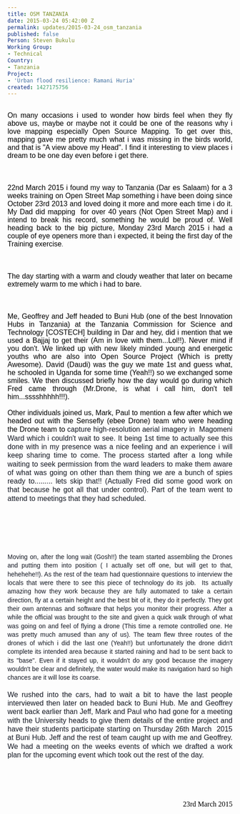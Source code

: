 ```yaml
---
title: OSM TANZANIA
date: 2015-03-24 05:42:00 Z
permalink: updates/2015-03-24_osm_tanzania
published: false
Person: Steven Bukulu
Working Group:
- Technical
Country:
- Tanzania
Project:
- 'Urban flood resilience: Ramani Huria'
created: 1427175756
---
```


<div style="color: #000000; font-family: 'Times New Roman'; font-size: medium; line-height: normal; text-align: justify;"><p style="margin: 0px;">&nbsp;</p><p style="margin: 0px;"><font face="Arial, Helvetica, sans-serif">On many occasions i used to wonder how birds feel when they fly above us, maybe or maybe not it could be one of the reasons why i love mapping especially Open Source Mapping. To get over this, mapping gave me pretty much what i was missing in the birds world, and that is "A view above my Head". I find it interesting to view places i dream to be one day even before i get there.</font></p></div><p style="margin: 0px; color: #000000; font-family: 'Times New Roman'; font-size: medium; line-height: normal;">&nbsp;</p><p class="separator" style="margin: 0px; color: #000000; font-family: 'Times New Roman'; font-size: medium; line-height: normal; clear: both; text-align: center;"><a style="margin-left: 1em; margin-right: 1em;" href="http://2.bp.blogspot.com/-QX-i0DgVESs/VRCDo13JwPI/AAAAAAAAE_8/3U1q6ZzvtHQ/s1600/IMG_20150322_094615.jpg"><img style="cursor: move;" src="https://images-blogger-opensocial.googleusercontent.com/gadgets/proxy?url=http%3A%2F%2F2.bp.blogspot.com%2F-QX-i0DgVESs%2FVRCDo13JwPI%2FAAAAAAAAE_8%2F3U1q6ZzvtHQ%2Fs1600%2FIMG_20150322_094615.jpg&amp;container=blogger&amp;gadget=a&amp;rewriteMime=image%2F*" alt="" style="width:240px;height:320px" border="0" data-orig-src="http://2.bp.blogspot.com/-QX-i0DgVESs/VRCDo13JwPI/AAAAAAAAE_8/3U1q6ZzvtHQ/s1600/IMG_20150322_094615.jpg"></a></p><p style="margin: 0px; color: #000000; font-family: 'Times New Roman'; font-size: medium; line-height: normal;">&nbsp;</p><p style="margin: 0px; color: #000000; font-family: 'Times New Roman'; font-size: medium; line-height: normal;">&nbsp;</p><div style="color: #000000; font-family: 'Times New Roman'; font-size: medium; line-height: normal; text-align: justify;"><p style="margin: 0px;"><font face="Arial, Helvetica, sans-serif">22nd March 2015 i found my way to Tanzania (Dar es Salaam) for a 3 weeks training on Open Street Map something i have been doing since October 23rd 2013 and loved doing it more and more each time i do it. My Dad did mapping &nbsp;for over 40 years (Not Open Street Map) and i intend to break his record, something he would be proud of. Well heading back to the big picture, Monday 23rd March 2015 i had a couple of eye openers more than i expected, it being the first day of the Training exercise</font><font size="2" face="Arial, Helvetica, sans-serif">.</font></p></div><p style="margin: 0px; color: #000000; font-family: 'Times New Roman'; font-size: medium; line-height: normal;">&nbsp;</p><p class="separator" style="margin: 0px; color: #000000; font-family: 'Times New Roman'; font-size: medium; line-height: normal; clear: both; text-align: center;"><a style="margin-left: 1em; margin-right: 1em;" href="http://4.bp.blogspot.com/-rHoO_aHIk5w/VRCEkH0X8sI/AAAAAAAAFAM/fCQ6GFu0ceM/s1600/2015-03-23_09-25-21.jpg"><font size="2" face="Arial, Helvetica, sans-serif"><img style="cursor: move;" src="https://images-blogger-opensocial.googleusercontent.com/gadgets/proxy?url=http%3A%2F%2F4.bp.blogspot.com%2F-rHoO_aHIk5w%2FVRCEkH0X8sI%2FAAAAAAAAFAM%2FfCQ6GFu0ceM%2Fs1600%2F2015-03-23_09-25-21.jpg&amp;container=blogger&amp;gadget=a&amp;rewriteMime=image%2F*" alt="" style="width:320px;height:240px" border="0" data-orig-src="http://4.bp.blogspot.com/-rHoO_aHIk5w/VRCEkH0X8sI/AAAAAAAAFAM/fCQ6GFu0ceM/s1600/2015-03-23_09-25-21.jpg"></font></a></p><p style="margin: 0px; color: #000000; font-family: 'Times New Roman'; font-size: medium; line-height: normal;">&nbsp;</p><p style="margin: 0px; color: #000000; font-family: 'Times New Roman'; font-size: medium; line-height: normal;">&nbsp;</p><div style="color: #000000; font-family: 'Times New Roman'; font-size: medium; line-height: normal; text-align: justify;"><p style="margin: 0px;"><font face="Arial, Helvetica, sans-serif">The day starting with a warm and cloudy weather that later on became extremely warm to me which i had to bare.</font></p></div><p style="margin: 0px; color: #000000; font-family: 'Times New Roman'; font-size: medium; line-height: normal;">&nbsp;</p><p class="separator" style="margin: 0px; color: #000000; font-family: 'Times New Roman'; font-size: medium; line-height: normal; clear: both; text-align: center;"><a style="margin-left: 1em; margin-right: 1em;" href="http://1.bp.blogspot.com/-WixggR3iTko/VRCE67LB-JI/AAAAAAAAFAU/M2_OZbjm36o/s1600/SAM_9532.JPG"><img style="cursor: move;" src="https://images-blogger-opensocial.googleusercontent.com/gadgets/proxy?url=http%3A%2F%2F1.bp.blogspot.com%2F-WixggR3iTko%2FVRCE67LB-JI%2FAAAAAAAAFAU%2FM2_OZbjm36o%2Fs1600%2FSAM_9532.JPG&amp;container=blogger&amp;gadget=a&amp;rewriteMime=image%2F*" alt="" style="width:320px;height:240px" border="0" data-orig-src="http://1.bp.blogspot.com/-WixggR3iTko/VRCE67LB-JI/AAAAAAAAFAU/M2_OZbjm36o/s1600/SAM_9532.JPG"></a></p><p style="margin: 0px; color: #000000; font-family: 'Times New Roman'; font-size: medium; line-height: normal;">&nbsp;</p><p style="margin: 0px; color: #000000; font-family: 'Times New Roman'; font-size: medium; line-height: normal;">&nbsp;</p><div style="color: #000000; font-family: 'Times New Roman'; font-size: medium; line-height: normal; text-align: justify;"><p style="margin: 0px;"><font face="Arial, Helvetica, sans-serif">Me, Geoffrey and Jeff headed to Buni Hub (one of the best Innovation Hubs in Tanzania) at the Tanzania Commission for Science and Technology [COSTECH] building in Dar and hey, did i mention that we used a Bajjaj to get their (Am in love with them...Lol!!). Never mind if you don't. We linked up with new&nbsp;likely&nbsp;minded young and&nbsp;energetic youths who are also into Open Source Project (Which is pretty Awesome). David (Daudi) was the guy we mate 1st and guess what, he schooled in Uganda for some time (Yeah!!) so we exchanged some smiles. We then discussed briefly how the day would go during which Fred came through (Mr.Drone, is what i call him, don't tell him...sssshhhhh!!!).</font></p></div><div style="color: #000000; font-family: 'Times New Roman'; font-size: medium; line-height: normal; text-align: justify;"><p style="margin: 0px;">&nbsp;</p></div><div style="color: #000000; font-family: 'Times New Roman'; font-size: medium; line-height: normal; text-align: justify;"><p style="margin: 0px;"><font face="Arial, Helvetica, sans-serif">Other individuals joined us, Mark, Paul to mention a few after which we headed out with the Sensefly (ebee Drone) team who were heading the Drone team to&nbsp;<font style="line-height: 19.3199996948242px;" color="#141823">capture high-resolution aerial imagery in&nbsp;</font><font style="line-height: 19.3199996948242px;" color="#141823">&nbsp;</font><font color="#141823"><font style="line-height: 19.3199996948242px;">Magomeni Ward which i couldn't wait to see. It being 1st time to actually see this done with in my presence was a nice feeling and an experience i will keep sharing time to come. The process started after a long while waiting to seek permission from the ward leaders</font></font><font color="#141823"><font style="line-height: 19.3199996948242px;">&nbsp;to make them aware of what was going on other than them thing we are a bunch of&nbsp;</font><font style="line-height: 19.3199996948242px;">spies ready to......... lets skip that!! (Actually Fred did some good work on that&nbsp;because&nbsp;he got all that under control). Part of the team went to attend to meetings that they had scheduled.</font></font></font></p></div><p style="margin: 0px; color: #000000; font-family: 'Times New Roman'; font-size: medium; line-height: normal;"><font color="#141823"><font style="font-size: 14px; line-height: 19.3199996948242px;">&nbsp;</font></font></p><p class="separator" style="margin: 0px; color: #000000; font-family: 'Times New Roman'; font-size: medium; line-height: normal; clear: both; text-align: center;"><a style="margin-left: 1em; margin-right: 1em;" href="http://1.bp.blogspot.com/-iRjdTEXm1QE/VRCFjBMdeOI/AAAAAAAAFAc/giO1GD0jPeQ/s1600/SAM_9581.JPG"><img style="cursor: move;" src="https://images-blogger-opensocial.googleusercontent.com/gadgets/proxy?url=http%3A%2F%2F1.bp.blogspot.com%2F-iRjdTEXm1QE%2FVRCFjBMdeOI%2FAAAAAAAAFAc%2FgiO1GD0jPeQ%2Fs1600%2FSAM_9581.JPG&amp;container=blogger&amp;gadget=a&amp;rewriteMime=image%2F*" alt="" style="width:320px;height:240px" border="0" data-orig-src="http://1.bp.blogspot.com/-iRjdTEXm1QE/VRCFjBMdeOI/AAAAAAAAFAc/giO1GD0jPeQ/s1600/SAM_9581.JPG"></a></p><p style="margin: 0px; color: #000000; font-family: 'Times New Roman'; font-size: medium; line-height: normal;"><font color="#141823"><font style="font-size: 14px; line-height: 19.3199996948242px;">&nbsp;</font></font></p><p class="separator" style="margin: 0px; color: #000000; font-family: 'Times New Roman'; font-size: medium; line-height: normal; clear: both; text-align: center;"><a style="margin-left: 1em; margin-right: 1em;" href="http://4.bp.blogspot.com/-wJBK6iXIujg/VRCFx7VmT1I/AAAAAAAAFAk/qZTLEj-dBp4/s1600/SAM_9591.JPG"><img style="cursor: move;" src="https://images-blogger-opensocial.googleusercontent.com/gadgets/proxy?url=http%3A%2F%2F4.bp.blogspot.com%2F-wJBK6iXIujg%2FVRCFx7VmT1I%2FAAAAAAAAFAk%2FqZTLEj-dBp4%2Fs1600%2FSAM_9591.JPG&amp;container=blogger&amp;gadget=a&amp;rewriteMime=image%2F*" alt="" style="width:320px;height:240px" border="0" data-orig-src="http://4.bp.blogspot.com/-wJBK6iXIujg/VRCFx7VmT1I/AAAAAAAAFAk/qZTLEj-dBp4/s1600/SAM_9591.JPG"></a></p><p class="separator" style="margin: 0px; color: #000000; font-family: 'Times New Roman'; font-size: medium; line-height: normal; clear: both; text-align: center;">&nbsp;</p><p class="separator" style="margin: 0px; color: #000000; font-family: 'Times New Roman'; font-size: medium; line-height: normal; clear: both; text-align: center;"><a style="margin-left: 1em; margin-right: 1em;" href="http://2.bp.blogspot.com/-3TdTpTOt1j4/VRCGUqx6ykI/AAAAAAAAFA8/Vu19O24eA4U/s1600/SAM_9598.JPG"><img style="cursor: move;" src="https://images-blogger-opensocial.googleusercontent.com/gadgets/proxy?url=http%3A%2F%2F2.bp.blogspot.com%2F-3TdTpTOt1j4%2FVRCGUqx6ykI%2FAAAAAAAAFA8%2FVu19O24eA4U%2Fs1600%2FSAM_9598.JPG&amp;container=blogger&amp;gadget=a&amp;rewriteMime=image%2F*" alt="" style="width:320px;height:240px" border="0" data-orig-src="http://2.bp.blogspot.com/-3TdTpTOt1j4/VRCGUqx6ykI/AAAAAAAAFA8/Vu19O24eA4U/s1600/SAM_9598.JPG"></a></p><p class="separator" style="margin: 0px; color: #000000; font-family: 'Times New Roman'; font-size: medium; line-height: normal; clear: both; text-align: center;">&nbsp;</p><p class="separator" style="margin: 0px; color: #000000; font-family: 'Times New Roman'; font-size: medium; line-height: normal; clear: both; text-align: center;"><a style="margin-left: 1em; margin-right: 1em;" href="http://2.bp.blogspot.com/-Sld7NKxHb0g/VRCF-czyQAI/AAAAAAAAFAs/NbseLOLZw3A/s1600/SAM_9585.JPG"><img style="cursor: move;" src="https://images-blogger-opensocial.googleusercontent.com/gadgets/proxy?url=http%3A%2F%2F2.bp.blogspot.com%2F-Sld7NKxHb0g%2FVRCF-czyQAI%2FAAAAAAAAFAs%2FNbseLOLZw3A%2Fs1600%2FSAM_9585.JPG&amp;container=blogger&amp;gadget=a&amp;rewriteMime=image%2F*" alt="" style="width:320px;height:240px" border="0" data-orig-src="http://2.bp.blogspot.com/-Sld7NKxHb0g/VRCF-czyQAI/AAAAAAAAFAs/NbseLOLZw3A/s1600/SAM_9585.JPG"></a></p><p class="separator" style="margin: 0px; color: #000000; font-family: 'Times New Roman'; font-size: medium; line-height: normal; clear: both; text-align: center;">&nbsp;</p><p class="separator" style="margin: 0px; color: #000000; font-family: 'Times New Roman'; font-size: medium; line-height: normal; clear: both; text-align: center;"><a style="margin-left: 1em; margin-right: 1em;" href="http://2.bp.blogspot.com/-YiyVAaSXMLg/VRCGI7-KHmI/AAAAAAAAFA0/t0NkG9_ednE/s1600/SAM_9604.JPG"><img style="cursor: move;" src="https://images-blogger-opensocial.googleusercontent.com/gadgets/proxy?url=http%3A%2F%2F2.bp.blogspot.com%2F-YiyVAaSXMLg%2FVRCGI7-KHmI%2FAAAAAAAAFA0%2Ft0NkG9_ednE%2Fs1600%2FSAM_9604.JPG&amp;container=blogger&amp;gadget=a&amp;rewriteMime=image%2F*" alt="" style="width:320px;height:240px" border="0" data-orig-src="http://2.bp.blogspot.com/-YiyVAaSXMLg/VRCGI7-KHmI/AAAAAAAAFA0/t0NkG9_ednE/s1600/SAM_9604.JPG"></a></p><p style="margin: 0px; color: #000000; font-family: 'Times New Roman'; font-size: medium; line-height: normal;"><font color="#141823"><font style="font-size: 14px; line-height: 19.3199996948242px;">&nbsp;</font></font></p><div style="color: #000000; font-family: 'Times New Roman'; font-size: medium; line-height: normal; text-align: justify;"><p style="margin: 0px;"><font color="#141823"><font style="font-size: 14px; line-height: 19.3199996948242px;"><font style="line-height: 19.3199996948242px;" face="Arial, Helvetica, sans-serif">Moving on, after the long wait (Gosh!!) the team started assembling the Drones and putting them into position ( I actually set off one, but will get to that, hehehehe!!). As the rest of the team had&nbsp;questionnaire questions to interview the locals that were there to see this piece of technology do its job.&nbsp; Its actually amazing how they&nbsp;work&nbsp;because&nbsp;they are fully automated&nbsp;to take a certain direction, fly at a certain&nbsp;height&nbsp;and the best bit of it, they do it perfectly. They got their own antennas and software that helps you monitor their progress. After a while the official was brought to the site and given a quick walk through of what was going on and feel of flying a drone (This time a remote&nbsp;controlled&nbsp;one. He was pretty much&nbsp;amused&nbsp;than any of us). The team flew three routes of&nbsp;the drones of which i did the last one (Yeah!!)&nbsp;but&nbsp;unfortunately&nbsp;the drone didn't complete its intended area because it started raining and had to be sent back to its "base". Even if it stayed up, it wouldn't do any good&nbsp;because&nbsp;the imagery wouldn't be&nbsp;clear and&nbsp;definitely, the water would make its navigation hard so high chances are it will lose its coarse.</font></font></font></p></div><p style="margin: 0px; color: #000000; font-family: 'Times New Roman'; font-size: medium; line-height: normal;">&nbsp;</p><div style="color: #000000; font-family: 'Times New Roman'; font-size: medium; line-height: normal; text-align: justify;"><p style="margin: 0px;"><font style="line-height: 19.3199996948242px;" color="#141823" face="Arial, Helvetica, sans-serif">We rushed into the cars, had to wait a bit to have the last people interviewed then later on headed back to Buni Hub. Me and Geoffrey went back earlier than Jeff, Mark and Paul who had gone for a meeting with the University heads to give them details of the entire project and have their students participate starting on Thursday 26th March &nbsp;2015 at Buni Hub. Jeff and the rest of team caught up with me and Geoffrey. We had a meeting on the weeks events of which we&nbsp;drafted a work plan for the upcoming event which took out the rest of the day.</font><font style="line-height: 19.3199996948242px;" color="#141823">&nbsp;</font></p></div><p style="margin: 0px; color: #000000; font-family: 'Times New Roman'; font-size: medium; line-height: normal;">&nbsp;</p><p style="margin: 0px; color: #000000; font-family: 'Times New Roman'; font-size: medium; line-height: normal;"><font color="#141823"><font style="font-size: 14px; line-height: 19.3199996948242px;">&nbsp;</font></font></p><p class="separator" style="margin: 0px; color: #000000; font-family: 'Times New Roman'; font-size: medium; line-height: normal; clear: both; text-align: center;"><a style="margin-left: 1em; margin-right: 1em;" href="http://3.bp.blogspot.com/-y-b7uloLgDg/VRCGqapvQcI/AAAAAAAAFBE/I6LwghpsWYw/s1600/SAM_9645.JPG"><img style="cursor: move;" src="https://images-blogger-opensocial.googleusercontent.com/gadgets/proxy?url=http%3A%2F%2F3.bp.blogspot.com%2F-y-b7uloLgDg%2FVRCGqapvQcI%2FAAAAAAAAFBE%2FI6LwghpsWYw%2Fs1600%2FSAM_9645.JPG&amp;container=blogger&amp;gadget=a&amp;rewriteMime=image%2F*" alt="" style="width:320px;height:240px" border="0" data-orig-src="http://3.bp.blogspot.com/-y-b7uloLgDg/VRCGqapvQcI/AAAAAAAAFBE/I6LwghpsWYw/s1600/SAM_9645.JPG"></a></p><p class="separator" style="margin: 0px; color: #000000; font-family: 'Times New Roman'; font-size: medium; line-height: normal; clear: both; text-align: center;">&nbsp;</p><p class="separator" style="margin: 0px; color: #000000; font-family: 'Times New Roman'; font-size: medium; line-height: normal; clear: both; text-align: center;">&nbsp;</p><p class="separator" style="margin: 0px; color: #000000; font-family: 'Times New Roman'; font-size: medium; line-height: normal; clear: both; text-align: center;"><a style="margin-left: 1em; margin-right: 1em;" href="http://3.bp.blogspot.com/-gWAHKnuuhb8/VRCG3lARPnI/AAAAAAAAFBM/Xf7L-XmKozI/s1600/SAM_9664.JPG"><img style="cursor: move;" src="https://images-blogger-opensocial.googleusercontent.com/gadgets/proxy?url=http%3A%2F%2F3.bp.blogspot.com%2F-gWAHKnuuhb8%2FVRCG3lARPnI%2FAAAAAAAAFBM%2FXf7L-XmKozI%2Fs1600%2FSAM_9664.JPG&amp;container=blogger&amp;gadget=a&amp;rewriteMime=image%2F*" alt="" style="width:320px;height:240px" border="0" data-orig-src="http://3.bp.blogspot.com/-gWAHKnuuhb8/VRCG3lARPnI/AAAAAAAAFBM/Xf7L-XmKozI/s1600/SAM_9664.JPG"></a></p><p class="separator" style="margin: 0px; color: #000000; font-family: 'Times New Roman'; font-size: medium; line-height: normal; clear: both; text-align: center;">&nbsp;</p><p class="separator" style="margin: 0px; color: #000000; font-family: 'Times New Roman'; font-size: medium; line-height: normal; clear: both; text-align: right;">23rd March 2015</p><p>&nbsp;</p>
